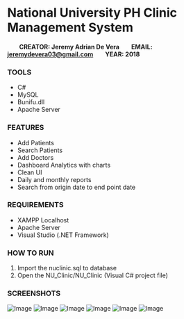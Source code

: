 # National University PH Clinic Management System

&nbsp;&nbsp;&nbsp;&nbsp;&nbsp;&nbsp;&nbsp;**CREATOR: Jeremy Adrian De Vera**&nbsp;&nbsp;&nbsp;&nbsp;&nbsp;&nbsp;&nbsp;**EMAIL: jeremydevera03@gmail.com**&nbsp;&nbsp;&nbsp;&nbsp;&nbsp;&nbsp;&nbsp;**YEAR: 2018**

### TOOLS
  - C#
  - MySQL
  - Bunifu.dll
  - Apache Server


### FEATURES
  - Add Patients
  - Search Patients
  - Add Doctors
  - Dashboard Analytics with charts
  - Clean UI
  - Daily and monthly reports
  - Search from origin date to end point date
  
### REQUIREMENTS
  - XAMPP Localhost
  - Apache Server
  - Visual Studio (.NET Framework)
  
### HOW TO RUN

  1. Import the nuclinic.sql to database
  2. Open the NU_Clinic/NU_Clinic (Visual C# project file)
  
### SCREENSHOTS
  
![Image](https://i.ibb.co/7W0Jtg8/received-323743651775732.png)
![Image](https://i.ibb.co/qdH4JR7/received-337691383710103.png)
![Image](https://i.ibb.co/c3XDRyk/received-342783322946728.png)
![Image](https://i.ibb.co/68WrsLc/received-1103184749852480.png)
![Image](https://i.ibb.co/Kjk75tD/received-2123585667663248.png)
![Image](https://i.ibb.co/z7MJjbB/received-2327556970864111.png)
